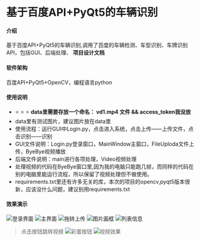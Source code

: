 # 基于百度API+PyQt5的车辆识别

#### 介绍
基于百度API+PyQt5的车辆识别,调用了百度的车辆检测、车型识别、车牌识别API，包括GUI、后端处理、 **项目设计文档** 

#### 软件架构
百度API+PyQt5+OpenCV，编程语言python

#### 使用说明



- :star:  :star:  :star:  **data里需要存放一个命名： **vd1.mp4**  文件 && access_token我没放** 
- data里有测试图片，建议图片放在data里
- 使用流程：运行GUI中Login.py，点击进入系统，点击上传——上传文件，点击识别——识别
- GUI文件说明：Login.py登录窗口，MainWindow主窗口，FileUploda文件上传，ByeBye视频播放
- 后端文件说明：main进行各项处理，Video视频处理
- 处理视频的代码在ByeBye窗口里,因为我的电脑只能跑几帧，而同样的代码在别的电脑里能运行流程，所以保留了视频处理但不做使用。
- requirements.txt里还有许多无关的库，本次的项目的opencv,pyqt5版本很新，应该没什么问题，建议别用requirements.txt





#### 效果演示
![登录界面](https://foruda.gitee.com/images/1720233642118080334/ab87e62a_13756960.png "屏幕截图")
![主界面](https://foruda.gitee.com/images/1720233667554523713/4fedd930_13756960.png "屏幕截图")
![拖转上传](https://foruda.gitee.com/images/1720233701505318257/3f8ff8af_13756960.png "屏幕截图")
![图片画框](https://foruda.gitee.com/images/1720234347388970249/9567e7a6_13756960.png "屏幕截图")
![列表信息](https://foruda.gitee.com/images/1720234356246768004/ae352dbc_13756960.png "屏幕截图")
> 点击按钮跳转视频
![彩蛋按钮](https://foruda.gitee.com/images/1720234390884067364/ca3d5ac8_13756960.png "屏幕截图")
![视频效果](https://foruda.gitee.com/images/1720234404485628110/1931edf1_13756960.png "屏幕截图")

